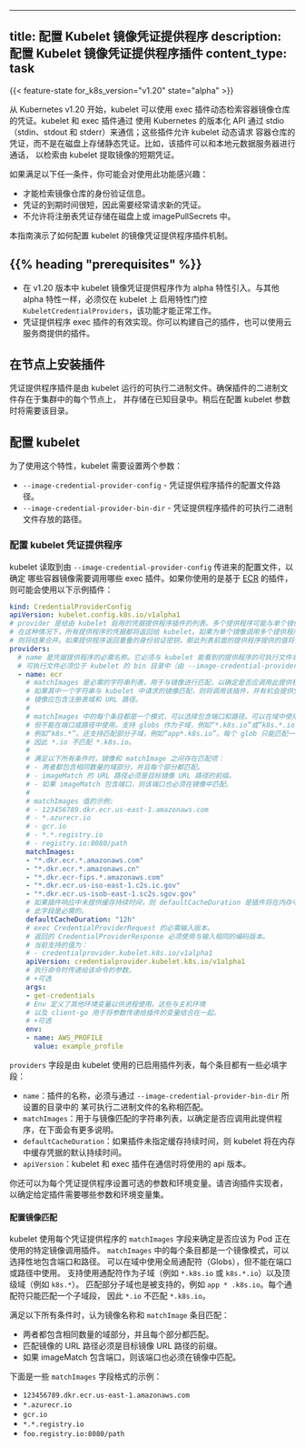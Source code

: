 <!--
---
title: Configure a kubelet image credential provider
reviewers:
- liggitt
- cheftako
description: Configure the kubelet's image credential provider plugin
content_type: task
---
-->
---
title: 配置 Kubelet 镜像凭证提供程序
description: 配置 Kubelet 镜像凭证提供程序插件
content_type: task
---

{{< feature-state for_k8s_version="v1.20" state="alpha" >}}

<!-- overview -->
<!--
Starting from Kubernetes v1.20, the kubelet can dynamically retrieve credentials for a container image registry
using exec plugins. The kubelet and the exec plugin communicate through stdio (stdin, stdout, and stderr) using
Kubernetes versioned APIs. These plugins allow the kubelet to request credentials for a container registry dynamically
as opposed to storing static credentials on disk. For example, the plugin may talk to a local metadata server to retrieve
short-lived credentials for an image that is being pulled by the kubelet.
-->
从 Kubernetes v1.20 开始，kubelet 可以使用 exec 插件动态检索容器镜像仓库的凭证。kubelet 和 exec 插件通过
使用 Kubernetes 的版本化 API 通过 stdio（stdin、stdout 和 stderr）来通信；这些插件允许 kubelet 动态请求
容器仓库的凭证，而不是在磁盘上存储静态凭证。比如，该插件可以和本地元数据服务器进行通话，
以检索由 kubelet 提取镜像的短期凭证。

<!--
You may be interested in using this capability if any of the below are true:

* API calls to a cloud provider service are required to retrieve authentication information for a registry.
* Credentials have short expiration times and requesting new credentials frequently is required.
* Storing registry credentials on disk or in imagePullSecrets is not acceptable.

This guide demonstrates how to configure the kubelet's image credential provider plugin mechanism.
-->
如果满足以下任一条件，你可能会对使用此功能感兴趣：

* 才能检索镜像仓库的身份验证信息。
* 凭证的到期时间很短，因此需要经常请求新的凭证。
* 不允许将注册表凭证存储在磁盘上或 imagePullSecrets 中。

本指南演示了如何配置 kubelet 的镜像凭证提供程序插件机制。

## {{% heading "prerequisites" %}}

<!--
* The kubelet image credential provider is introduced in v1.20 as an alpha feature. As with other alpha features,
a feature gate `KubeletCredentialProviders` must be enabled on only the kubelet for the feature to work.
* A working implementation of a credential provider exec plugin. You can build your own plugin or use one provided by cloud providers.
-->
* 在 v1.20 版本中 kubelet 镜像凭证提供程序作为 alpha 特性引入。与其他 alpha 特性一样，必须仅在 kubelet 上
  启用特性门控 `KubeletCredentialProviders`，该功能才能正常工作。
* 凭证提供程序 exec 插件的有效实现。你可以构建自己的插件，也可以使用云服务商提供的插件。

<!-- steps -->

<!--
## Installing Plugins on Nodes

A credential provider plugin is an executable binary that will be run by the kubelet. Ensure that the plugin binary exists on
every node in your cluster and stored in a known directory. The directory will be required later when configuring kubelet flags.
-->
## 在节点上安装插件

凭证提供程序插件是由 kubelet 运行的可执行二进制文件。确保插件的二进制文件存在于集群中的每个节点上，
并存储在已知目录中。稍后在配置 kubelet 参数时将需要该目录。

<!--
## Configuring the Kubelet

In order to use this feature, the kubelet expects two flags to be set:
* `--image-credential-provider-config` - the path to the credential provider plugin config file.
* `--image-credential-provider-bin-dir` - the path to the directory where credential provider plugin binaries are located.
-->
## 配置 kubelet

为了使用这个特性，kubelet 需要设置两个参数：
* `--image-credential-provider-config` - 凭证提供程序插件的配置文件路径。
* `--image-credential-provider-bin-dir` - 凭证提供程序插件的可执行二进制文件存放的路径。

<!--
### Configure a kubelet credential provider

The configuration file passed into `--image-credential-provider-config` is read by the kubelet to determine which exec plugins
should be invoked for which container images. Here's an example configuration file you may end up using if you are using the [ECR](https://aws.amazon.com/ecr/)-based plugin:
-->
### 配置 kubelet 凭证提供程序

kubelet 读取到由 `--image-credential-provider-config` 传进来的配置文件，以确定
哪些容器镜像需要调用哪些 exec 插件。如果你使用的是基于
[ECR](https://aws.amazon.com/ecr/) 的插件，则可能会使用以下示例插件：

```yaml
kind: CredentialProviderConfig
apiVersion: kubelet.config.k8s.io/v1alpha1
# provider 是给由 kubelet 启用的凭据提供程序插件的列表。多个提供程序可能与单个镜像匹配，
# 在这种情况下，所有提供程序的凭据都将返回给 kubelet。如果为单个镜像调用多个提供程序，
# 则将结果合并。如果提供程序返回重叠的身份验证密钥，那此列表前面的提供程序提供的值将会被使用。
providers:
  # name 是凭据提供程序的必需名称。它必须与 kubelet 能看到的提供程序的可执行文件名相匹配。
  # 可执行文件必须位于 kubelet 的 bin 目录中（由 --image-credential-provider-bin-dir 参数设置）。
  - name: ecr
    # matchImages 是必需的字符串列表，用于与镜像进行匹配，以确定是否应调用此提供程序。
    # 如果其中一个字符串与 kubelet 中请求的镜像匹配，则将调用该插件，并有机会提供凭据。
    # 镜像应包含注册表域和 URL 路径。
    #
    # matchImages 中的每个条目都是一个模式，可以选择包含端口和路径。可以在域中使用 glob，
    # 但不能在端口或路径中使用。支持 globs 作为子域，例如“*.k8s.io”或“k8s.*.io”，以及顶级域，
    # 例如“k8s.*”。还支持匹配部分子域，例如“app*.k8s.io”。每个 glob 只能匹配一个子域段，
    # 因此 *.io 不匹配 *.k8s.io。
    #
    # 满足以下所有条件时，镜像和 matchImage 之间存在匹配项：
    # - 两者都包含相同数量的域部分，并且每个部分都匹配。
    # - imageMatch 的 URL 路径必须是目标镜像 URL 路径的前缀。
    # - 如果 imageMatch 包含端口，则该端口也必须在镜像中匹配。
    #
    # matchImages 值的示例:
    # - 123456789.dkr.ecr.us-east-1.amazonaws.com
    # - *.azurecr.io
    # - gcr.io
    # - *.*.registry.io
    # - registry.io:8080/path
    matchImages:
    - "*.dkr.ecr.*.amazonaws.com"
    - "*.dkr.ecr.*.amazonaws.cn"
    - "*.dkr.ecr-fips.*.amazonaws.com"
    - "*.dkr.ecr.us-iso-east-1.c2s.ic.gov"
    - "*.dkr.ecr.us-isob-east-1.sc2s.sgov.gov"
    # 如果插件响应中未提供缓存持续时间，则 defaultCacheDuration 是插件将在内存中缓存凭据的默认持续时间。
    # 此字段是必需的。
    defaultCacheDuration: "12h"
    # exec CredentialProviderRequest 的必需输入版本。
    # 返回的 CredentialProviderResponse 必须使用与输入相同的编码版本。
    # 当前支持的值为：
    # - credentialprovider.kubelet.k8s.io/v1alpha1
    apiVersion: credentialprovider.kubelet.k8s.io/v1alpha1
    # 执行命令时传递给该命令的参数。
    # +可选
    args:
    - get-credentials
    # Env 定义了其他环境变量以供进程使用。这些与主机环境
    # 以及 client-go 用于将参数传递给插件的变量结合在一起。
    # +可选
    env:
    - name: AWS_PROFILE
      value: example_profile
```

<!--
The `providers` field is a list of enabled plugins used by the kubelet. Each entry has a few required fields:
* `name`: the name of the plugin which MUST match the name of the executable binary that exists in the directory passed into `--image-credential-provider-bin-dir`.
* `matchImages`: a list of strings used to match against images in order to determine if this provider should be invoked. More on this below.
* `defaultCacheDuration`: the default duration the kubelet will cache credentials in-memory if a cache duration was not specified by the plugin.
* `apiVersion`: the api version that the kubelet and the exec plugin will use when communicating.
-->
`providers` 字段是由 kubelet 使用的已启用插件列表，每个条目都有一些必填字段：

* `name`：插件的名称，必须与通过 `--image-credential-provider-bin-dir` 所设置的目录中的
  某可执行二进制文件的名称相匹配。
* `matchImages`：用于与镜像匹配的字符串列表，以确定是否应调用此提供程序，在下面会有更多说明。
* `defaultCacheDuration`：如果插件未指定缓存持续时间，则 kubelet 将在内存中缓存凭据的默认持续时间。
* `apiVersion`：kubelet 和 exec 插件在通信时将使用的 api 版本。

<!--
Each credential provider can also be given optional args and environment variables as well. Consult the plugin implementors to determine what set of arguments and environment variables are required for a given plugin.
-->
你还可以为每个凭证提供程序设置可选的参数和环境变量。请咨询插件实现者，
以确定给定插件需要哪些参数和环境变量集。

<!--
#### Configure image matching

The `matchImages` field for each credential provider is used by the kubelet to determine whether a plugin should be invoked
for a given image that a Pod is using. Each entry in `matchImages` is an image pattern which can optionally contain a port and a path.
Globs can be used in the domain, but not in the port or the path. Globs are supported as subdomains like `*.k8s.io` or `k8s.*.io`,
and top-level domains such as `k8s.*`. Matching partial subdomains like `app*.k8s.io` is also supported. Each glob can only match
a single subdomain segment, so `*.io` does NOT match `*.k8s.io`.
-->
#### 配置镜像匹配

kubelet 使用每个凭证提供程序的 `matchImages` 字段来确定是否应该为 Pod 正在使用的特定镜像调用插件。
`matchImages` 中的每个条目都是一个镜像模式，可以选择性地包含端口和路径。
可以在域中使用全局通配符（Globs），但不能在端口或路径中使用。
支持使用通配符作为子域（例如 `*.k8s.io` 或 `k8s.*.io`）以及顶级域（例如 `k8s.*`）。
匹配部分子域也是被支持的，例如 `app * .k8s.io`。每个通配符只能匹配一个子域段，
因此 `*.io` 不匹配 `*.k8s.io`。

<!--
A match exists between an image name and a `matchImage` entry when all of the below are true:

* Both contain the same number of domain parts and each part matches.
* The URL path of match image must be a prefix of the target image URL path.
* If the imageMatch contains a port, then the port must match in the image as well.
-->
满足以下所有条件时，认为镜像名称和 `matchImage` 条目匹配：

* 两者都包含相同数量的域部分，并且每个部分都匹配。
* 匹配镜像的 URL 路径必须是目标镜像 URL 路径的前缀。
* 如果 imageMatch 包含端口，则该端口也必须在镜像中匹配。

<!--
Some example values of `matchImages` patterns are:
-->
下面是一些 `matchImages` 字段格式的示例：

* `123456789.dkr.ecr.us-east-1.amazonaws.com`
* `*.azurecr.io`
* `gcr.io`
* `*.*.registry.io`
* `foo.registry.io:8080/path`
